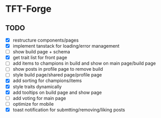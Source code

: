 # TFT-Forge

## TODO

- [x] restructure components/pages
- [x] implement tanstack for loading/error management
- [ ] show build page + schema
- [x] get trait list for front page
- [ ] add items to champions in build and show on main page/build page
- [ ] show posts in profile page to remove build
- [ ] style build page/shared page/profile page
- [x] add sorting for champions/items
- [x] style traits dynamically
- [x] add tooltips on build page and show page
- [ ] add voting for main page
- [ ] optimize for mobile
- [x] toast notification for submtting/removing/liking posts
